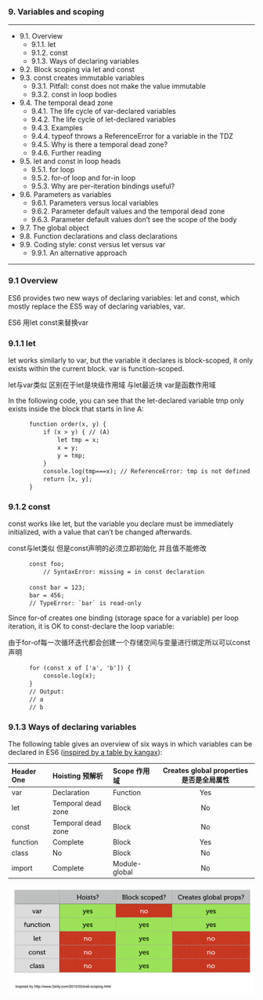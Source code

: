 ### 9. Variables and scoping

---

* 9.1. Overview
  * 9.1.1. let
  * 9.1.2. const
  * 9.1.3. Ways of declaring variables
* 9.2. Block scoping via let and const
* 9.3. const creates immutable variables
  * 9.3.1. Pitfall: const does not make the value immutable
  * 9.3.2. const in loop bodies
* 9.4. The temporal dead zone
  * 9.4.1. The life cycle of var-declared variables
  * 9.4.2. The life cycle of let-declared variables
  * 9.4.3. Examples
  * 9.4.4. typeof throws a ReferenceError for a variable in the TDZ
  * 9.4.5. Why is there a temporal dead zone?
  * 9.4.6. Further reading
* 9.5. let and const in loop heads
  * 9.5.1. for loop
  * 9.5.2. for-of loop and for-in loop
  * 9.5.3. Why are per-iteration bindings useful?
* 9.6. Parameters as variables
  * 9.6.1. Parameters versus local variables
  * 9.6.2. Parameter default values and the temporal dead zone
  * 9.6.3. Parameter default values don’t see the scope of the body
* 9.7. The global object
* 9.8. Function declarations and class declarations
* 9.9. Coding style: const versus let versus var
  * 9.9.1. An alternative approach

---

### 9.1 Overview

ES6 provides two new ways of declaring variables: let and const, which mostly replace the ES5 way of declaring variables, var.

ES6 用let const来替换var

### 9.1.1 let

let works similarly to var, but the variable it declares is block-scoped, it only exists within the current block. var is function-scoped.

let与var类似 区别在于let是块级作用域 与let最近块 var是函数作用域

In the following code, you can see that the let-declared variable tmp only exists inside the block that starts in line A:

          function order(x, y) {
              if (x > y) { // (A)
                  let tmp = x;
                  x = y;
                  y = tmp;
              }
              console.log(tmp===x); // ReferenceError: tmp is not defined
              return [x, y];
          }


### 9.1.2 const

const works like let, but the variable you declare must be immediately initialized, with a value that can’t be changed afterwards.

const与let类似 但是const声明的必须立即初始化 并且值不能修改


          const foo;
              // SyntaxError: missing = in const declaration

          const bar = 123;
          bar = 456;
          // TypeError: `bar` is read-only

Since for-of creates one binding (storage space for a variable) per loop iteration, it is OK to const-declare the loop variable:

由于for-of每一次循环迭代都会创建一个存储空间与变量进行绑定所以可以const声明


          for (const x of ['a', 'b']) {
              console.log(x);
          }
          // Output:
          // a
          // b

### 9.1.3 Ways of declaring variables

The following table gives an overview of six ways in which variables can be declared in ES6 ([inspired by a table by kangax](https://twitter.com/kangax/status/567330097603284992)):

| Header One     | Hoisting 预解析     |Scope 作用域    |Creates global properties 是否是全局属性     |
| :------------- | :------------- |:------------- |:-------------: |
| var      | Declaration          | Function      | Yes       |
| let      | Temporal dead zone   | Block         | No       |
| const    | Temporal dead zone   | Block         | No       |
| function | Complete             | Block         | Yes       |
| class    | No                   | Block         | No       |
| import   | Complete             | Module-global | No       |

<img src="./var-let-const.png" />

